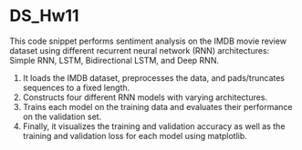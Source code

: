 # DS_Hw11

This code snippet performs sentiment analysis on the IMDB movie review dataset using different recurrent neural network (RNN) architectures: Simple RNN, LSTM, Bidirectional LSTM, and Deep RNN. 

1. It loads the IMDB dataset, preprocesses the data, and pads/truncates sequences to a fixed length.
2. Constructs four different RNN models with varying architectures.
3. Trains each model on the training data and evaluates their performance on the validation set.
4. Finally, it visualizes the training and validation accuracy as well as the training and validation loss for each model using matplotlib.